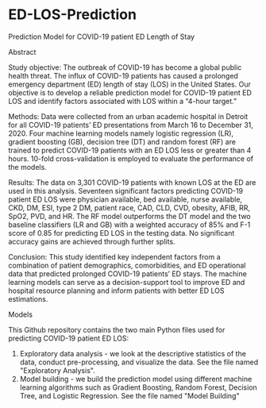 # ED-LOS-Prediction
Prediction Model for COVID-19 patient ED Length of Stay

Abstract

Study objective: The outbreak of COVID-19 has become a global public health threat. The influx of COVID-19 patients has caused a prolonged emergency department (ED) length of stay (LOS) in the United States. Our objective is to develop a reliable prediction model for COVID-19 patient ED LOS and identify factors associated with LOS within a “4-hour target.” 

Methods: Data were collected from an urban academic hospital in Detroit for all COVID-19 patients’ ED presentations from March 16 to December 31, 2020. Four machine learning models namely logistic regression (LR), gradient boosting (GB), decision tree (DT) and random forest (RF) are trained to predict COVID-19 patients with an ED LOS less or greater than 4 hours. 10-fold cross-validation is employed to evaluate the performance of the models. 

Results: The data on 3,301 COVID-19 patients with known LOS at the ED are used in this analysis. Seventeen significant factors predicting COVID-19 patient ED LOS were physician available, bed available, nurse available, CKD, DM, ESI, type 2 DM, patient race, CAD, CLD, CVD, obesity, AFIB, RR, SpO2, PVD, and HR. The RF model outperforms the DT model and the two baseline classifiers (LR and GB) with a weighted accuracy of 85% and F-1 score of 0.85 for predicting ED LOS in the testing data. No significant accuracy gains are achieved through further splits. 

Conclusion: This study identified key independent factors from a combination of patient demographics, comorbidities, and ED operational data that predicted prolonged COVID-19 patients’ ED stays. The machine learning models can serve as a decision-support tool to improve ED and hospital resource planning and inform patients with better ED LOS estimations.

Models

This Github repository contains the two main Python files used for predicting COVID-19 patient ED LOS:

1. Exploratory data analysis - we look at the descriptive statistics of the data, conduct pre-processing, and visualize the data. See the file named "Exploratory Analysis".
2. Model building - we build the prediction model using different machine learning algorithms such as Gradient Boosting, Random Forest, Decision Tree, and Logistic Regression. See the file named "Model Building"

